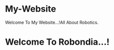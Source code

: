 # My-Website
Welcome To My Website...!All About Robotics.
<html>
<head>
<title>www.robondia.com</title>
</head>
<body>
<h1>Welcome To Robondia...!</h1>
</body>
</html>
